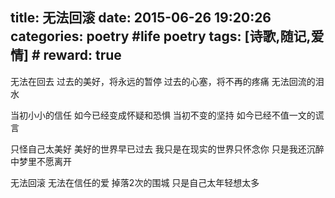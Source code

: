 title: 无法回滚
date: 2015-06-26 19:20:26
categories: poetry #life poetry
tags: [诗歌,随记,爱情]  # <!--more-->
reward: true
---

无法在回去
过去的美好，将永远的暂停
过去的心塞，将不再的疼痛
无法回流的泪水

<!--more-->

当初小小的信任
如今已经变成怀疑和恐惧
当初不变的坚持
如今已经不值一文的谎言


只怪自己太美好
美好的世界早已过去
我只是在现实的世界只怀念你
只是我还沉醉中梦里不愿离开


无法回滚
无法在信任的爱
掉落2次的围城
只是自己太年轻想太多
